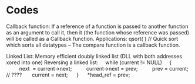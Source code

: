 # Codes
Callback function:
If a reference of a function is passed to another function as an argument to call it, then it (the function whose reference was passed) will be called as a Callback function.
Applications: qsort( ) // Quick sort which sorts all datatypes – The compare function is a callback function.

Linked List: Memory efficient doubly linked list (DLL with both addresses xored into one)
Reversing a linked list:
    while (current != NULL)
    {
         next  = current->next;
         current->next = prev;
         prev = current; // ????
        current = next;
     }
     *head_ref = prev;
